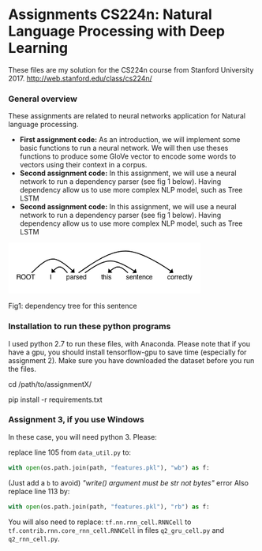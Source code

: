 # Assignments CS224n: Natural Language Processing with Deep Learning


These files are my solution for the CS224n course from Stanford University 2017.
http://web.stanford.edu/class/cs224n/


### General overview

These assignments are related to neural networks application for Natural language processing.

  * **First assignment code:** As an introduction, we will implement some basic functions to run a neural network. We will then use theses functions to produce some GloVe vector to encode some words to vectors using their context in a corpus.
  * **Second assignment code:** In this assignment, we will use a neural network to run a dependency parser (see fig 1 below). Having dependency allow us to use more complex NLP model, such as Tree LSTM
  * **Second assignment code:** In this assignment, we will use a neural network to run a dependency parser (see fig 1 below). Having dependency allow us to use more complex NLP model, such as Tree LSTM


![alt text](https://github.com/remidpnt/CS224n_DeepLearning_for_NLP/blob/master/dependency.png)

Fig1: dependency tree for this sentence

### Installation to run these python programs

I used python 2.7 to run these files, with Anaconda.
Please note that if you have a gpu, you should install tensorflow-gpu to save time (especially for assignment 2). Make sure you have downloaded the dataset before you run the files.

cd /path/to/assignmentX/

pip install -r requirements.txt


### Assignment 3, if you use Windows
In these case, you will need python 3. Please:

replace line 105 from `data_util.py` to:
```python
with open(os.path.join(path, "features.pkl"), "wb") as f:
```
(Just add a `b` to avoid) _"write() argument must be str not bytes"_ error
Also replace line 113 by:
```python
with open(os.path.join(path, "features.pkl"), "rb") as f:
```
You will also need to replace:
`tf.nn.rnn_cell.RNNCell`
to
`tf.contrib.rnn.core_rnn_cell.RNNCell`
in files `q2_gru_cell.py` and `q2_rnn_cell.py`.
